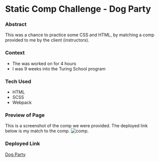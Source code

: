 # Static Comp Challenge - Dog Party

### Abstract
This was a chance to practice some CSS and HTML, by matching a comp provided to me by the client (instructors).

### Context
- The was worked on for 4 hours
- I was 9 weeks into the Turing School program

### Tech Used
- HTML
- SCSS
- Webpack

### Preview of Page
This is a screenshot of the comp we were provided. The deployed link below is my match to the comp.
![comp](dog-party-spec.png).

### Deployed Link
[Dog Party](https://corysanders3.github.io/dog-party/)
